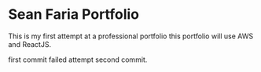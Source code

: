 # Sean Faria Portfolio

This is my first attempt at a professional portfolio
this portfolio will use AWS and ReactJS.

first commit failed
attempt second commit.
